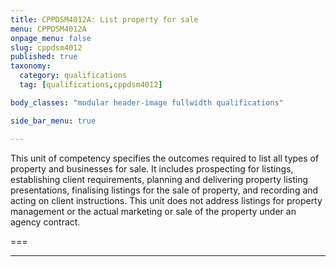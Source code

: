 ```yaml
---
title: CPPDSM4012A: List property for sale
menu: CPPDSM4012A
onpage_menu: false
slug: cppdsm4012
published: true
taxonomy:
  category: qualifications
  tag: [qualifications,cppdsm4012]

body_classes: "modular header-image fullwidth qualifications"

side_bar_menu: true

---
```


This unit of competency specifies the outcomes required to list all types of property and businesses for sale. It includes prospecting for listings, establishing client requirements, planning and delivering property listing presentations, finalising listings for the sale of property, and recording and acting on client instructions. This unit does not address listings for property management or the actual marketing or sale of the property under an agency contract.

===

---
